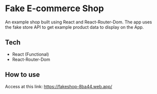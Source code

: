 # Fake E-commerce Shop
An example shop built using React and React-Router-Dom. The app uses the fake store API to get example product data to display on the App.

## Tech
- React (Functional)
- React-Router-Dom

## How to use
Access at this link: https://fakeshop-8ba44.web.app/